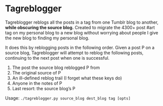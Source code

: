 # Tagreblogger

Tagreblogger reblogs all the posts in a tag from one Tumblr blog to another,
**while obscuring the source blog.** Created to migrate the 4300+ post #art tag
on my personal blog to a new blog without worrying about people I give the new
blog to finding my personal blog.

It does this by reblogging posts in the following order. Given a post P on a
source blog, Tagreblogger will attempt to reblog the following posts, continuing
to the next post when one is successful.

1. The post the source blog reblogged P from
2. The original source of P
3. An ill-defined reblog trail (I forget what these keys do)
4. Anyone in the notes of P
5. Last resort: the source blog’s P

Usage: `./tagreblogger.py source_blog dest_blog tag [opts]`
